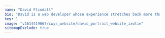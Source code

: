 ```yaml
---
name: "David Flindall"
bio: "David is a web developer whose experience stretches back more than 15 years to the days before the internet was invented. Coming up in agencies in London and Brighton, he's built big complex sites for behemoths such as Boots, Liberty, BBC and ITV and small, elegant digital experiences for the likes of Pished Fish and Camden Council. He's one of those rare finds: a digital savant who speaks fluent human, enabling him to interact directly with other humans, understand their problems and explain solutions with a calm expertise that inspires confidence in colleagues and clients alike. "
key: 1
image: "v1614419667/cwys_website/david_portrait_website_ixwtie"
sitemapExclude: true
---
```

